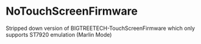 # NoTouchScreenFirmware
Stripped down version of BIGTREETECH-TouchScreenFirmware which only supports ST7920 emulation (Marlin Mode)
